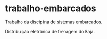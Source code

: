 # trabalho-embarcados
Trabalho da disciplina de sistemas embarcados.

Distribuição eletrônica de frenagem do Baja.
